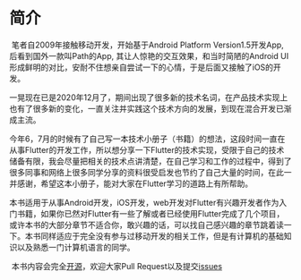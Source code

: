 # 简介



​	笔者自2009年接触移动开发，开始基于Android Platform Version1.5开发App, 后看到国外一款叫Path的App, 其让人惊艳的交互效果，和当时简陋的Android UI形成鲜明的对比，安耐不住想亲自尝试一下的心情，于是后面又接触了iOS的开发。

​	一晃现在已是2020年12月了，期间出现了很多新的技术名词，在产品技术实现上也有了很多新的变化，一直关注并实践这个技术方向的发展，到现在混合开发已渐成主流。

​	今年6，7月的时候有了自己写一本技术小册子（书籍）的想法，这段时间一直在从事Flutter的开发工作，所以想分享一下Flutter的技术实现，受限于自己的技术储备有限，我会尽量把相关的技术点讲清楚，在自己学习和工作的过程中，得到了很多同事和网络上很多同学分享的资料很受启发也节约了自己大量的时间，在此一并感谢，希望这本小册子，能对大家在Flutter学习的道路上有所帮助。

​	本书适用于从事Android开发，iOS开发，web开发对Flutter有兴趣开发者作为入门书籍，如果你已然对Flutter有一些了解或者已经使用Flutter完成了几个项目，或许本书的大部分章节不适合你，敢兴趣的话，可以找自己感兴趣的章节跳着读一下。本书同样适应于完全没有参与过移动开发的相关工作，但是有计算机的基础知识以及熟悉一门计算机语言的同学。

​	本书内容会完全[开源](https://github.com/gaoyong06/flutter-program-design)，欢迎大家Pull Request以及提交[issues](https://github.com/gaoyong06/flutter-program-design/issues)

